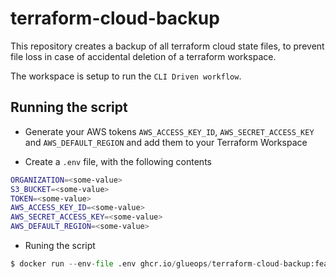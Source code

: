 # terraform-cloud-backup
This repository creates a backup of all terraform cloud state files, to prevent file loss in case of accidental deletion of a terraform workspace.

The workspace is setup to run the ```CLI Driven workflow```. 

## Running the script

- Generate your AWS tokens ```AWS_ACCESS_KEY_ID```, ```AWS_SECRET_ACCESS_KEY``` and ```AWS_DEFAULT_REGION``` and add them to your Terraform Workspace

- Create a ```.env``` file, with the following contents
```bash
ORGANIZATION=<some-value>
S3_BUCKET=<some-value>
TOKEN=<some-value>
AWS_ACCESS_KEY_ID=<some-value>
AWS_SECRET_ACCESS_KEY=<some-value>
AWS_DEFAULT_REGION=<some-value>
```

- Runing the script
```python
$ docker run --env-file .env ghcr.io/glueops/terraform-cloud-backup:feature-tfc-backup
```
